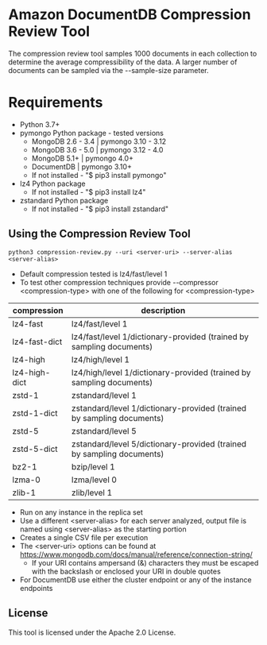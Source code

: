 # Amazon DocumentDB Compression Review Tool

The compression review tool samples 1000 documents in each collection to determine the average compressibility of the data. A larger number of documents can be sampled via the --sample-size parameter. 

# Requirements
 - Python 3.7+
 - pymongo Python package - tested versions
   - MongoDB 2.6 - 3.4 | pymongo 3.10 - 3.12
   - MongoDB 3.6 - 5.0 | pymongo 3.12 - 4.0
   - MongoDB 5.1+      | pymongo 4.0+
   - DocumentDB        | pymongo 3.10+
   - If not installed - "$ pip3 install pymongo"
 - lz4 Python package
   - If not installed - "$ pip3 install lz4"
 - zstandard Python package
   - If not installed - "$ pip3 install zstandard"

## Using the Compression Review Tool
`python3 compression-review.py --uri <server-uri> --server-alias <server-alias>`

- Default compression tested is lz4/fast/level 1
- To test other compression techniques provide --compressor \<compression-type> with one of the following for \<compression-type>

| compression | description |
| ----------- | ----------- |
| lz4-fast | lz4/fast/level 1 |
| lz4-fast-dict | lz4/fast/level 1/dictionary-provided (trained by sampling documents) |
| lz4-high | lz4/high/level 1 |
| lz4-high-dict | lz4/high/level 1/dictionary-provided (trained by sampling documents) |
| zstd-1 | zstandard/level 1 |
| zstd-1-dict | zstandard/level 1/dictionary-provided (trained by sampling documents) |
| zstd-5 | zstandard/level 5 |
| zstd-5-dict | zstandard/level 5/dictionary-provided (trained by sampling documents) |
| bz2-1 | bzip/level 1 |
| lzma-0 | lzma/level 0 |
| zlib-1 | zlib/level 1 |

- Run on any instance in the replica set
- Use a different \<server-alias> for each server analyzed, output file is named using \<server-alias> as the starting portion
- Creates a single CSV file per execution
- The \<server-uri> options can be found at https://www.mongodb.com/docs/manual/reference/connection-string/ 
  - If your URI contains ampersand (&) characters they must be escaped with the backslash or enclosed your URI in double quotes
- For DocumentDB use either the cluster endpoint or any of the instance endpoints

## License
This tool is licensed under the Apache 2.0 License. 
